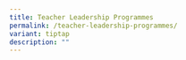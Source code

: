```yaml
---
title: Teacher Leadership Programmes
permalink: /teacher-leadership-programmes/
variant: tiptap
description: ""
---
```

